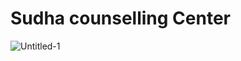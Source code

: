# Sudha counselling Center

![Untitled-1](https://github.com/santhoshsj-dev/sudhacounsellingcenter/assets/105160265/27f4da23-4a8a-4c56-b8d7-f1768c17547f)
